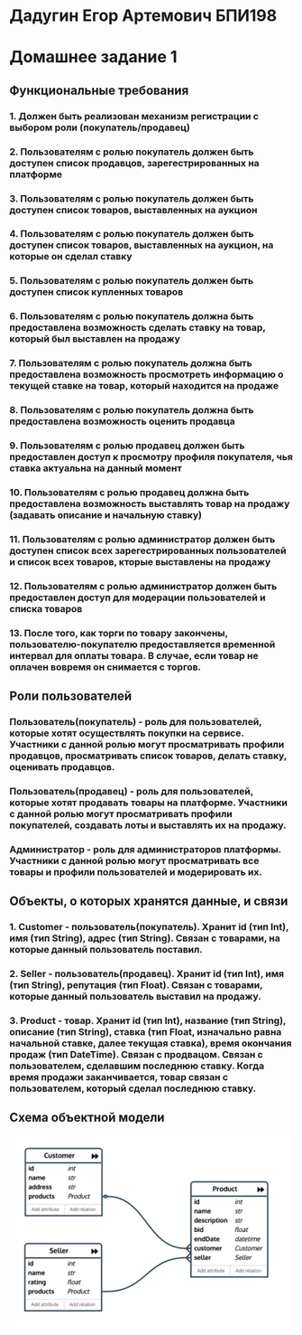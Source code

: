 # Дадугин Егор Артемович БПИ198
# Домашнее задание 1

## Функциональные требования

### 1. Должен быть реализован механизм регистрации с выбором роли (покупатель/продавец)

### 2. Пользователям с ролью покупатель должен быть доступен список продавцов, зарегестрированных на платформе

### 3. Пользователям с ролью покупатель должен быть доступен список товаров, выставленных на аукцион

### 4. Пользователям с ролью покупатель должен быть доступен список товаров, выставленных на аукцион, на которые он сделал ставку

### 5. Пользователям с ролью покупатель должен быть доступен список купленных товаров

### 6. Пользователям с ролью покупатель должна быть предоставлена возможность сделать ставку на товар, который был выставлен на продажу

### 7. Пользователям с ролью покупатель должна быть предоставлена возможность просмотреть информацию о текущей ставке на товар, который находится на продаже

### 8. Пользователям с ролью покупатель должна быть предоставлена возможность оценить продавца

### 9. Пользователям с ролью продавец должен быть предоставлен доступ к просмотру профиля покупателя, чья ставка актуальна на данный момент

### 10.  Пользователям с ролью продавец должна быть предоставлена возможность выставлять товар на продажу (задавать описание и начальную ставку)

### 11. Пользователям с ролью администратор должен быть доступен список всех зарегестрированных пользователей и список всех товаров, кторые выставлены на продажу

### 12. Пользователям с ролью администратор должен быть предоставлен доступ для модерации пользователей и списка товаров

### 13. После того, как торги по товару закончены, пользователю-покупателю предоставляется временной интервал для оплаты товара. В случае, если товар не оплачен вовремя он снимается с торгов.

## Роли пользователей

### Пользователь(покупатель) - роль для пользователей, которые хотят осуществлять покупки на сервисе. Участники с данной ролью могут просматривать профили продавцов, просматривать список товаров, делать ставку, оценивать продавцов.

### Пользователь(продавец) - роль для пользователей, которые хотят продавать товары на платформе. Участники с данной ролью могут просматривать профили покупателей, создавать лоты и выставлять их на продажу.

### Администратор - роль для администраторов платформы. Участники с данной ролью могут просматривать все товары и профили пользователей и модерировать их.

## Объекты, о которых хранятся данные, и связи

### 1. Customer - пользователь(покупатель). Хранит id (тип Int), имя (тип String), адрес (тип String). Связан с товарами, на которые данный пользователь поставил.

### 2. Seller - пользователь(продавец). Хранит id (тип Int), имя (тип String), репутация (тип Float). Связан с товарами, которые данный пользователь выставил на продажу.

### 3. Product - товар. Хранит id (тип Int), название (тип String), описание (тип String), ставка (тип Float, изначально равна начальной ставке, далее текущая ставка), время окончания продаж (тип DateTime). Связан с продвацом. Связан с пользователем, сделавшим последнюю ставку. Когда время продажи заканчивается, товар связан с пользователем, который сделал последнюю ставку.

## Схема объектной модели

![alt_text](Scheme.png)
